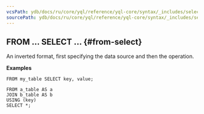 ```yaml
---
vcsPath: ydb/docs/ru/core/yql/reference/yql-core/syntax/_includes/select/from_select.md
sourcePath: ydb/docs/ru/core/yql/reference/yql-core/syntax/_includes/select/from_select.md
---
```


## FROM ... SELECT ... {#from-select}

An inverted format, first specifying the data source and then the operation.

**Examples**

```yql
FROM my_table SELECT key, value;
```

```yql
FROM a_table AS a
JOIN b_table AS b
USING (key)
SELECT *;
```
